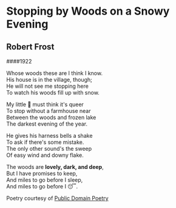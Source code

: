 # Stopping by Woods on a Snowy Evening
## Robert Frost
####1922

Whose woods these are I think I know.\
His house is in the village, though;\
He will not see me stopping here\
To watch his woods fill up with snow.

My little :horse: must think it's queer\
To stop without a farmhouse near\
Between the woods and frozen lake\
The darkest evening of the year.

He gives his harness bells a shake\
To ask if there's some mistake.\
The only other sound's the sweep\
Of easy wind and downy flake.

The woods are **lovely, dark, and deep**,\
But I have promises to keep,\
And miles to go before I sleep,\
And miles to go before I :sleeping:.



Poetry courtesy of [Public Domain Poetry](http://www.public-domain-poetry.com/robert-lee-frost/stopping-by-woods-on-a-snowy-evening-1231)
